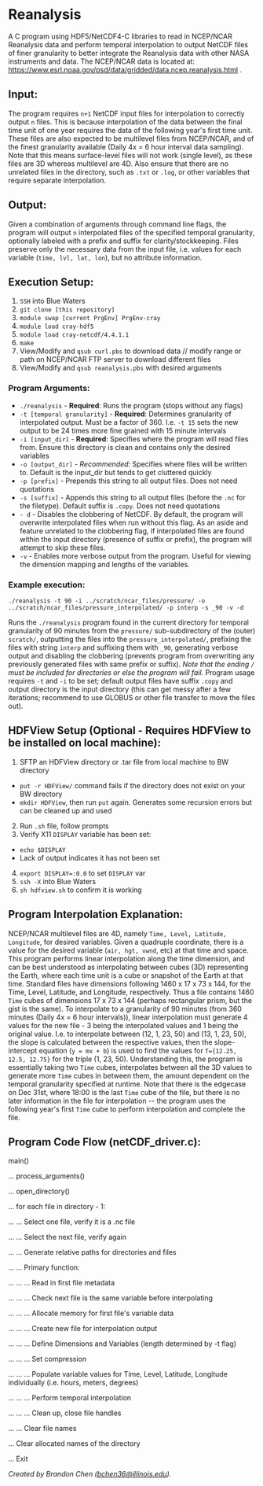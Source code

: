 # Reanalysis

A C program using HDF5/NetCDF4-C libraries to read in NCEP/NCAR Reanalysis data and perform temporal interpolation to output NetCDF files of finer granularity to better integrate the Reanalysis data with other NASA instruments and data. The NCEP/NCAR data is located at: https://www.esrl.noaa.gov/psd/data/gridded/data.ncep.reanalysis.html . 

## Input:

The program requires `n+1` NetCDF input files for interpolation to correctly output `n` files. This is because interpolation of the data between the final time unit of one year requires the data of the following year's first time unit. These files are also expected to be multilevel files from NCEP/NCAR, and of the finest granularity available (Daily 4x = 6 hour interval data sampling). Note that this means surface-level files will not work (single level), as these files are 3D whereas multilevel are 4D. Also ensure that there are no unrelated files in the directory, such as `.txt` or `.log`, or other variables that require separate interpolation. 

## Output:

Given a combination of arguments through command line flags, the program will output `n` interpolated files of the specified temporal granularity, optionally labeled with a prefix and suffix for clarity/stockkeeping. Files preserve only the necessary data from the input file, i.e. values for each variable (`time, lvl, lat, lon`), but no attribute information.

## Execution Setup:

1) `SSH` into Blue Waters
2) `git clone [this repository]`
3) `module swap [current PrgEnv] PrgEnv-cray`
3) `module load cray-hdf5`
4) `module load cray-netcdf/4.4.1.1`
5) `make`
5) View/Modify and `qsub curl.pbs` to download data // modify range or path on NCEP/NCAR FTP server to download different files
6) View/Modify and `qsub reanalysis.pbs` with desired arguments

### Program Arguments:
- `./reanalysis` - **Required**: Runs the program (stops without any flags)
- `-t [temporal granularity]` - **Required**: Determines granularity of interpolated output. Must be a factor of 360. I.e. `-t 15` sets the new output to be 24 times more fine grained with 15 minute intervals
- `-i [input_dir]` - **Required**: Specifies where the program will read files from. Ensure this directory is clean and contains only the desired variables
- `-o [output_dir]` - *Recommended*: Specifies where files will be written to. Default is the input_dir but tends to get cluttered quickly
- `-p [prefix]` - Prepends this string to all output files. Does not need quotations
- `-s [suffix]` - Appends this string to all output files (before the `.nc` for the filetype). Default suffix is `.copy`. Does not need quotations
- `- d` - Disables the clobbering of NetCDF. By default, the program will overwrite interpolated files when run without this flag. As an aside and feature unrelated to the clobbering flag, if interpolated files are found within the input directory (presence of suffix or prefix), the program will attempt to skip these files.
- `-v` - Enables more verbose output from the program. Useful for viewing the dimension mapping and lengths of the variables.

### Example execution:

```
./reanalysis -t 90 -i ../scratch/ncar_files/pressure/ -o ../scratch/ncar_files/pressure_interpolated/ -p interp -s _90 -v -d
```

Runs the `./reanalysis` program found in the current directory for temporal granularity of 90 minutes from the `pressure/` sub-subdirectory of the (outer) `scratch/`, outputting the files into the `pressure_interpolated/`, prefixing the files with string `interp` and suffixing them with `_90`, generating verbose output and disabling the clobbering (prevents program from overwriting any previously generated files with same prefix or suffix). *Note that the ending `/` must be included for directories or else the program will fail.* Program usage requires `-t` and `-i` to be set; default output files have suffix `.copy` and output directory is the input directory (this can get messy after a few iterations; recommend to use GLOBUS or other file transfer to move the files out).

## HDFView Setup (Optional - Requires HDFView to be installed on local machine):

1) SFTP an HDFView directory or .tar file from local machine to BW directory
  - `put -r HDFView/` command fails if the directory does not exist on your BW directory
  - `mkdir HDFView`, then run `put` again. Generates some recursion errors but can be cleaned up and used
2) Run `.sh` file, follow prompts
3) Verify X11 `DISPLAY` variable has been set:
  - `echo $DISPLAY`
  - Lack of output indicates it has not been set
4) `export DISPLAY=:0.0` to set `DISPLAY` var
5) `ssh -X` into Blue Waters
6) `sh hdfview.sh` to confirm it is working

## Program Interpolation Explanation:

NCEP/NCAR multilevel files are 4D, namely `Time, Level, Latitude, Longitude`, for desired variables. Given a quadruple coordinate, there is a value for the desired variable (`air, hgt, vwnd`, etc) at that time and space. This program performs linear interpolation along the time dimension, and can be best understood as interpolating between cubes (3D) representing the Earth, where each time unit is a cube or snapshot of the Earth at that time. Standard files have dimensions following 1460 x 17 x 73 x 144, for the Time, Level, Latitude, and Longitude, respectively. Thus a file contains 1460 `Time` cubes of dimensions 17 x 73 x 144 (perhaps rectangular prism, but the gist is the same). To interpolate to a granularity of 90 minutes (from 360 minutes (Daily 4x = 6 hour intervals)), linear interpolation must generate 4 values for the new file - 3 being the interpolated values and 1 being the original value. I.e. to interpolate between (12, 1, 23, 50) and (13, 1, 23, 50), the slope is calculated between the respective values, then the slope-intercept equation (`y = mx + b`) is used to find the values for `T={12.25, 12.5, 12.75}` for the triple (1, 23, 50). Understanding this, the program is essentially taking two `Time` cubes, interpolates between all the 3D values to generate more `Time` cubes in between them, the amount dependent on the temporal granularity specified at runtime. Note that there is the edgecase on Dec 31st, where 18:00 is the last `Time` cube of the file, but there is no later information in the file for interpolation -- the program uses the following year's first `Time` cube to perform interpolation and complete the file.

## Program Code Flow (netCDF\_driver.c):

main()

... process\_arguments()

... open\_directory()

... for each file in directory - 1:

... ... Select one file, verify it is a .nc file

... ... Select the next file, verify again

... ... Generate relative paths for directories and files


... ... Primary function:

... ... ... Read in first file metadata

... ... ... Check next file is the same variable before interpolating

... ... ... Allocate memory for first file's variable data

... ... ... Create new file for interpolation output

... ... ... Define Dimensions and Variables (length determined by -t flag) 

... ... ... Set compression

... ... ... Populate variable values for Time, Level, Latitude, Longitude individually (i.e. hours, meters, degrees)

... ... ... Perform temporal interpolation 

... ... ... Clean up, close file handles


... ... Clear file names



... Clear allocated names of the directory

... Exit

*Created by Brandon Chen (bchen36@illinois.edu).*
